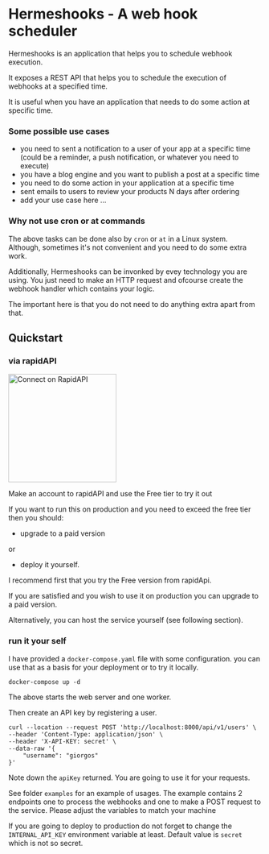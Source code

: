 
# Hermeshooks - A web hook scheduler


Hermeshooks is an application that helps you to schedule webhook execution.

It exposes a REST API that helps you to schedule the execution of webhooks
at a specified time. 

It is useful when you have an application that needs to do some action at 
specific time.

### Some possible use cases

- you need to sent a notification to a user of your app at a specific time
   (could be a reminder, a push notification, or whatever you need to execute)
- you have a blog engine and you want to publish a post at a specific time
- you need to do some action in your application at a specific time
- sent emails to users to review your products N days after ordering
- add your use case here ... 

### Why not use cron or at commands

The above tasks can be done also by `cron` or `at` in a Linux system. 
Although, sometimes it's not convenient and you need to do some extra work.

Additionally, Hermeshooks can be invonked by evey technology you are using. 
You just need to make an HTTP request and ofcourse create the webhook handler
which contains your logic.

The important here is that you do not need to do anything extra apart from that.


## Quickstart 

### via rapidAPI

<a href="https://rapidapi.com/zendrom-ltd-zendrom-ltd-default/api/hermeshooks/" target="_blank">
    <img src="https://storage.googleapis.com/rapidapi-documentation/connect-on-rapidapi-light.png" width="215" alt="Connect on RapidAPI">
</a>

Make an account to rapidAPI and use the Free tier to try it out


If you want to run this on production and you need to exceed the free tier 
then you should:

   - upgrade to a paid version 

   or 

   -  deploy it yourself. 

I recommend first that you try the Free version from rapidApi.

If you are satisfied and you wish to use it on production
you can upgrade to a paid version.

Alternatively, you can host the service  yourself (see following section). 



### run it your self

I have provided a `docker-compose.yaml` file with some configuration.
you can use that as a basis for your deployment or to try it locally.


```
docker-compose up -d
```

The above starts the web server and one worker. 
 

Then create an API key by registering a user. 

```
curl --location --request POST 'http://localhost:8000/api/v1/users' \
--header 'Content-Type: application/json' \
--header 'X-API-KEY: secret' \
--data-raw '{
    "username": "giorgos"
}'
```

Note down the `apiKey` returned. 
You are going to use it for your requests.

See folder `examples` for an example of usages. The example 
contains 2 endpoints one to process the webhooks and one to make a POST
request to the service. Please adjust the variables to match your machine


If you are going to deploy to production do not forget to 
change the `INTERNAL_API_KEY` environment variable at least. 
Default value is `secret` which is not so secret. 
